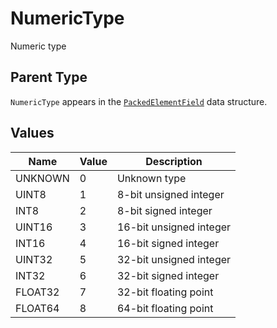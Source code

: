 # NumericType

Numeric type

## Parent Type

`NumericType` appears in the [`PackedElementField`](./packed-element-field) data structure.

## Values

| Name    | Value | Description             |
| ------- | ----- | ----------------------- |
| UNKNOWN | 0     | Unknown type            |
| UINT8   | 1     | 8-bit unsigned integer  |
| INT8    | 2     | 8-bit signed integer    |
| UINT16  | 3     | 16-bit unsigned integer |
| INT16   | 4     | 16-bit signed integer   |
| UINT32  | 5     | 32-bit unsigned integer |
| INT32   | 6     | 32-bit signed integer   |
| FLOAT32 | 7     | 32-bit floating point   |
| FLOAT64 | 8     | 64-bit floating point   |
